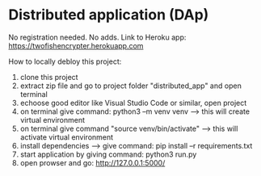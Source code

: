 # Distributed application (DAp)
No registration needed. No adds.
Link to Heroku app: https://twofishencrypter.herokuapp.com

How to locally debloy this project:
1. clone this project
2. extract zip file and go to project folder "distributed_app" and open terminal
3. echoose good editor like Visual Studio Code or similar, open project 
4. on terminal give command: python3 –m venv venv
    --> this will create virtual environment
5. on terminal give command "source venv/bin/activate" 
    -->  this will activate virtual environment
6. install dependencies --> give command: pip install –r requirements.txt 
7. start application by giving command: python3 run.py
8. open prowser and go: http://127.0.0.1:5000/
